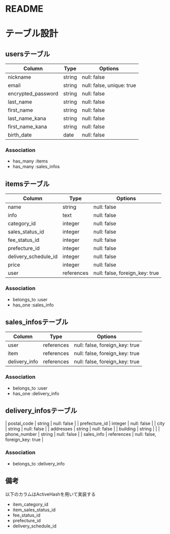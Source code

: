 # README

# テーブル設計

## usersテーブル
| Column             | Type   | Options                   |
| ------------------ | ------ | ------------------------- |
| nickname           | string | null: false               |
| email              | string | null: false, unique: true |
| encrypted_password | string | null: false               |
| last_name          | string | null: false               |
| first_name         | string | null: false               |
| last_name_kana     | string | null: false               |
| first_name_kana    | string | null: false               |
| birth_date         | date   | null: false               |

### Association
- has_many :items
- has_many :sales_infos

## itemsテーブル
| Column               | Type       | Options                        |
| -------------------- | ---------- | ------------------------------ |
| name                 | string     | null: false                    |
| info                 | text       | null: false                    |
| category_id          | integer    | null: false                    |
| sales_status_id      | integer    | null: false                    |
| fee_status_id        | integer    | null: false                    |
| prefecture_id        | integer    | null: false                    |
| delivery_schedule_id | integer    | null: false                    |
| price                | integer    | null: false                    |
| user                 | references | null: false, foreign_key: true |

### Association
- belongs_to :user
- has_one :sales_info

## sales_infosテーブル
| Column        | Type       | Options                        |
| ------------- | ---------- | ------------------------------ |
| user          | references | null: false, foreign_key: true |
| item          | references | null: false, foreign_key: true |
| delivery_info | references | null: false, foreign_key: true |

### Association
- belongs_to :user
- has_one :delivery_info

## delivery_infosテーブル
| postal_code   | string     | null: false                    |
| prefecture_id | integer    | null: false                    |
| city          | string     | null: false                    |
| addresses     | string     | null: false                    |
| building      | string     |                                |
| phone_number  | string     | null: false                    |
| sales_info    | references | null: false, foreign_key: true |

### Association
- belongs_to :delivery_info

## 備考
以下のカラムはActiveHashを用いて実装する
- item_category_id
- item_sales_status_id
- fee_status_id
- prefecture_id
- delivery_schedule_id